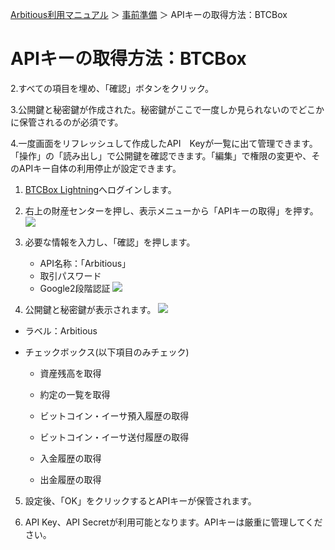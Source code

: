 [Arbitious利用マニュアル](../README.md) ＞ [事前準備](./README.md) ＞ APIキーの取得方法：BTCBox

# APIキーの取得方法：BTCBox




2.すべての項目を埋め、「確認」ボタンをクリック。


3.公開鍵と秘密鍵が作成された。秘密鍵がここで一度しか見られないのでどこかに保管されるのが必須です。


4.一度画面をリフレッシュして作成したAPI　Keyが一覧に出て管理できます。「操作」の「読み出し」で公開鍵を確認できます。「編集」で権限の変更や、そのAPIキー自体の利用停止が設定できます。



1. [BTCBox Lightning](https://www.btcbox.co.jp/user/login/)へログインします。  

1. 右上の財産センターを押し、表示メニューから「APIキーの取得」を押す。
![](https://www.btcbox.co.jp/images/jubi/api-1.jpg)

1. 必要な情報を入力し、「確認」を押します。
    - API名称：「Arbitious」
    - 取引パスワード
    - Google2段階認証
![](https://www.btcbox.co.jp/images/jubi/api-2.jpg)

1. 公開鍵と秘密鍵が表示されます。
![](https://www.btcbox.co.jp/images/jubi/api-3.jpg)


- ラベル：Arbitious

- チェックボックス(以下項目のみチェック)

  - 資産残高を取得

  - 約定の一覧を取得

  - ビットコイン・イーサ預入履歴の取得

  - ビットコイン・イーサ送付履歴の取得 

  - 入金履歴の取得

  - 出金履歴の取得

5. 設定後、「OK」をクリックするとAPIキーが保管されます。

5. API Key、API Secretが利用可能となります。APIキーは厳重に管理してください。